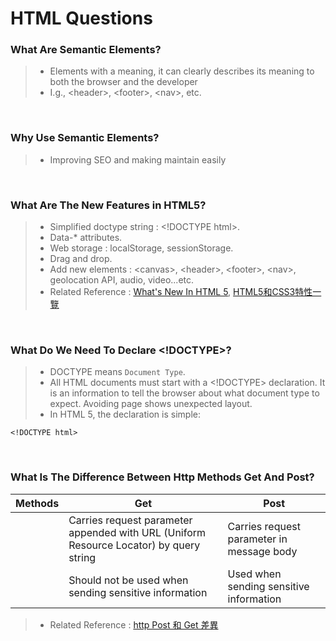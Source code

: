 # HTML Questions

### **What Are Semantic Elements?**

> - Elements with a meaning, it can clearly describes its meaning to both the browser and the developer
> - I.g., \<header>, \<footer>, \<nav>, etc.

<br/>

### **Why Use Semantic Elements?**

> - Improving SEO and making maintain easily

<br/>

### **What Are The New Features in HTML5?**

> - Simplified doctype string : \<!DOCTYPE html>.
> - Data-* attributes.
> - Web storage : localStorage, sessionStorage.
> - Drag and drop.
> - Add new elements : \<canvas>, \<header>, \<footer>, \<nav>, geolocation API, audio, video...etc.
> - Related Reference : [What's New In HTML 5](https://www.lifewire.com/whats-new-in-html5-3467974), [HTML5和CSS3特性一覽](https://blog.csdn.net/chandoudeyuyi/article/details/69206236)

<br/>

### **What Do We Need To Declare <!DOCTYPE>?**
> - DOCTYPE means `Document Type`.
> - All HTML documents must start with a <!DOCTYPE> declaration. It is an information to tell the browser about what document type to expect. Avoiding page shows unexpected layout.
> - In HTML 5, the declaration is simple:
```
<!DOCTYPE html>
```
<br/>

### **What Is The Difference Between Http Methods Get And Post?**

| Methods |  Get |  Post | 
|---|---|---|
|  | Carries request parameter appended with URL (Uniform Resource Locator) by query string | Carries request parameter in message body | 
|  | Should not be used when sending sensitive information | Used when sending sensitive information | 
> - Related Reference : [http Post 和 Get 差異](https://medium.com/@totoroLiu/http-post-%E5%92%8C-get-%E5%B7%AE%E7%95%B0-928829d29914)
<br/>
